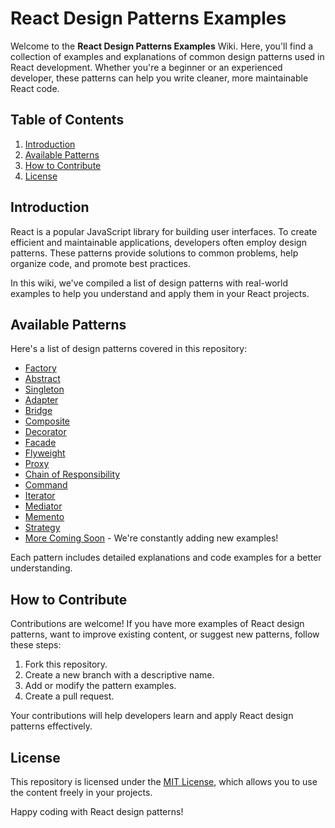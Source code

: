 # React Design Patterns Examples

Welcome to the **React Design Patterns Examples** Wiki. Here, you'll find a collection of examples and explanations of common design patterns used in React development. Whether you're a beginner or an experienced developer, these patterns can help you write cleaner, more maintainable React code.

## Table of Contents

1. [Introduction](#introduction)
2. [Available Patterns](#available-patterns)
3. [How to Contribute](#how-to-contribute)
4. [License](#license)

## Introduction

React is a popular JavaScript library for building user interfaces. To create efficient and maintainable applications, developers often employ design patterns. These patterns provide solutions to common problems, help organize code, and promote best practices.

In this wiki, we've compiled a list of design patterns with real-world examples to help you understand and apply them in your React projects.

## Available Patterns

Here's a list of design patterns covered in this repository:

- [Factory](./Factory-Pattern)
- [Abstract](./Abstract-Factory)
- [Singleton](./Singleton)
- [Adapter](./Adapter)
- [Bridge](./Bridge)
- [Composite](./Composite)
- [Decorator](./Decorator)
- [Facade](./Facade)
- [Flyweight](./Flyweight)
- [Proxy](./Proxy)
- [Chain of Responsibility](./Chain-of-Responsibility)
- [Command](./Command)
- [Iterator](./Iterator)
- [Mediator](./Mediator)
- [Memento](./Memento)
- [Strategy](./Strategy)
- [More Coming Soon](#) - We're constantly adding new examples!

Each pattern includes detailed explanations and code examples for a better understanding.

## How to Contribute

Contributions are welcome! If you have more examples of React design patterns, want to improve existing content, or suggest new patterns, follow these steps:

1. Fork this repository.
2. Create a new branch with a descriptive name.
3. Add or modify the pattern examples.
4. Create a pull request.

Your contributions will help developers learn and apply React design patterns effectively.

## License

This repository is licensed under the [MIT License](./LICENSE), which allows you to use the content freely in your projects.

Happy coding with React design patterns!
